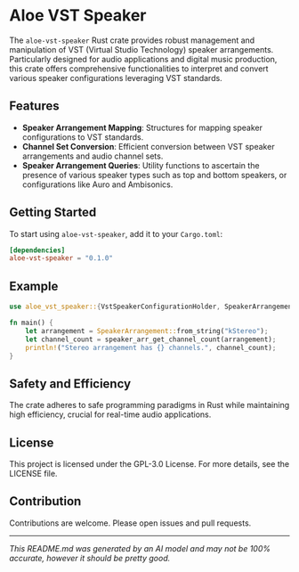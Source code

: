 # Aloe VST Speaker

The `aloe-vst-speaker` Rust crate provides robust management and manipulation of VST (Virtual Studio Technology) speaker arrangements. Particularly designed for audio applications and digital music production, this crate offers comprehensive functionalities to interpret and convert various speaker configurations leveraging VST standards.

## Features

- **Speaker Arrangement Mapping**: Structures for mapping speaker configurations to VST standards.
- **Channel Set Conversion**: Efficient conversion between VST speaker arrangements and audio channel sets.
- **Speaker Arrangement Queries**: Utility functions to ascertain the presence of various speaker types such as top and bottom speakers, or configurations like Auro and Ambisonics.

## Getting Started

To start using `aloe-vst-speaker`, add it to your `Cargo.toml`:

```toml
[dependencies]
aloe-vst-speaker = "0.1.0"
```

## Example
```rust
use aloe_vst_speaker::{VstSpeakerConfigurationHolder, SpeakerArrangement};

fn main() {
    let arrangement = SpeakerArrangement::from_string("kStereo");
    let channel_count = speaker_arr_get_channel_count(arrangement);
    println!("Stereo arrangement has {} channels.", channel_count);
}
```

## Safety and Efficiency
The crate adheres to safe programming paradigms in Rust while maintaining high efficiency, crucial for real-time audio applications.

## License
This project is licensed under the GPL-3.0 License. For more details, see the LICENSE file.

## Contribution
Contributions are welcome. Please open issues and pull requests.

---

*This README.md was generated by an AI model and may not be 100% accurate, however it should be pretty good.*